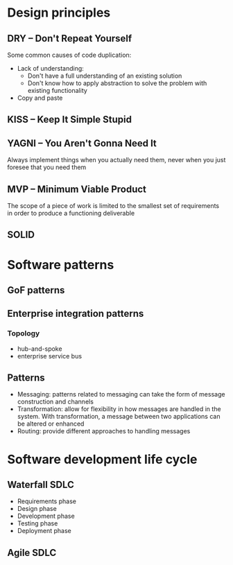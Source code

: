 # Design principles

## DRY – Don't Repeat Yourself
Some common causes of code duplication:
- Lack of understanding:
  - Don't have a full understanding of an existing solution
  - Don't know how to apply abstraction to solve the problem with existing functionality
- Copy and paste

## KISS – Keep It Simple Stupid
## YAGNI – You Aren't Gonna Need It

Always implement things when you actually need them, never when you just foresee that you need them

## MVP – Minimum Viable Product

The scope of a piece of work is limited to the smallest set of requirements in order to produce a functioning deliverable

## SOLID

# Software patterns

## GoF patterns

## Enterprise integration patterns

### Topology

- hub-and-spoke
- enterprise service bus

## Patterns

- Messaging: patterns related to messaging can take the form of message construction and channels
- Transformation: allow for flexibility in how messages are handled in the system. With transformation, a message between two applications can be altered or enhanced
- Routing: provide different approaches to handling messages

# Software development life cycle

## Waterfall SDLC

- Requirements phase
- Design phase
- Development phase
- Testing phase
- Deployment phase

## Agile SDLC

